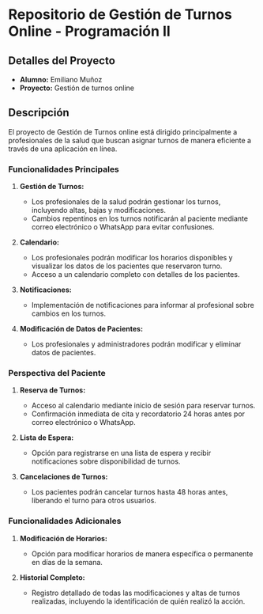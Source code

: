 # Repositorio de Gestión de Turnos Online - Programación II

## Detalles del Proyecto

- **Alumno:** Emiliano Muñoz
- **Proyecto:** Gestión de turnos online

## Descripción

El proyecto de Gestión de Turnos online está dirigido principalmente a profesionales de la salud que buscan asignar turnos de manera eficiente a través de una aplicación en línea.

### Funcionalidades Principales

1. **Gestión de Turnos:**
   - Los profesionales de la salud podrán gestionar los turnos, incluyendo altas, bajas y modificaciones.
   - Cambios repentinos en los turnos notificarán al paciente mediante correo electrónico o WhatsApp para evitar confusiones.

2. **Calendario:**
   - Los profesionales podrán modificar los horarios disponibles y visualizar los datos de los pacientes que reservaron turno.
   - Acceso a un calendario completo con detalles de los pacientes.

3. **Notificaciones:**
   - Implementación de notificaciones para informar al profesional sobre cambios en los turnos.

4. **Modificación de Datos de Pacientes:**
   - Los profesionales y administradores podrán modificar y eliminar datos de pacientes.

### Perspectiva del Paciente

1. **Reserva de Turnos:**
   - Acceso al calendario mediante inicio de sesión para reservar turnos.
   - Confirmación inmediata de cita y recordatorio 24 horas antes por correo electrónico o WhatsApp.

2. **Lista de Espera:**
   - Opción para registrarse en una lista de espera y recibir notificaciones sobre disponibilidad de turnos.

3. **Cancelaciones de Turnos:**
   - Los pacientes podrán cancelar turnos hasta 48 horas antes, liberando el turno para otros usuarios.

### Funcionalidades Adicionales

1. **Modificación de Horarios:**
   - Opción para modificar horarios de manera específica o permanente en días de la semana.

2. **Historial Completo:**
   - Registro detallado de todas las modificaciones y altas de turnos realizadas, incluyendo la identificación de quién realizó la acción.


